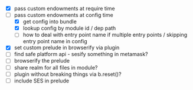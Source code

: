- [x] pass custom endowments at require time
- [ ] pass custom endowments at config time
  - [x] get config into bundle
  - [x] lookup config by module id / dep path
  - [ ] how to deal with entry point name if multiple entry points / skipping entry
   point name in config
- [x] set custom prelude in browserify via plugin
- [ ] find safe platform api - sesify something in metamask?
- [ ] browserify the prelude
- [ ] share realm for all files in module?
- [ ] plugin without breaking things via b.reset()?
- [ ] include SES in prelude

